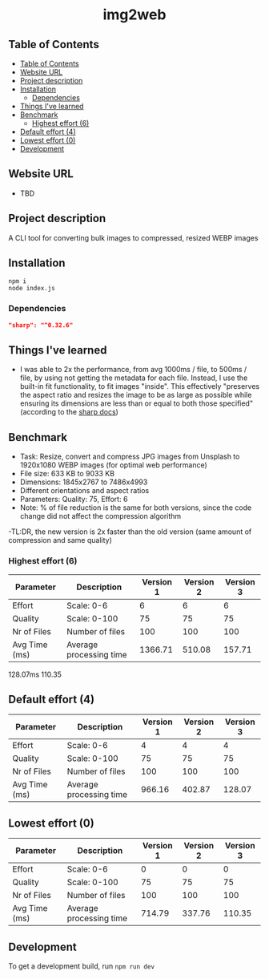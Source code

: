 <p align="center">
<h1 align="center">img2web</h1>
</p>

## Table of Contents
- [Table of Contents](#table-of-contents)
- [Website URL](#website-url)
- [Project description](#project-description)
- [Installation](#installation)
  - [Dependencies](#dependencies)
- [Things I've learned](#things-ive-learned)
- [Benchmark](#benchmark)
  - [Highest effort (6)](#highest-effort-6)
- [Default effort (4)](#default-effort-4)
- [Lowest effort (0)](#lowest-effort-0)
- [Development](#development)

## Website URL
- TBD

## Project description
A CLI tool for converting bulk images to compressed, resized WEBP images


## Installation
```
npm i
node index.js
```

### Dependencies
```json
"sharp": "^0.32.6"
```

## Things I've learned
- I was able to 2x the performance, from avg 1000ms / file, to 500ms / file, by using not getting the metadata for each file. Instead, I use the built-in fit functionality, to fit images "inside". This effectively "preserves the aspect ratio and resizes the image to be as large as possible while ensuring its dimensions are less than or equal to both those specified" (according to the [sharp docs](https://sharp.pixelplumbing.com/api-resize))

## Benchmark
- Task: Resize, convert and compress JPG images from Unsplash to 1920x1080 WEBP images (for optimal web performance)
- File size: 633 KB to 9033 KB
- Dimensions: 1845x2767 to 7486x4993
- Different orientations and aspect ratios
- Parameters: Quality: 75, Effort: 6
- Note: % of file reduction is the same for both versions, since the code change did not affect the compression algorithm

-TL:DR, the new version is 2x faster than the old version (same amount of compression and same quality)

### Highest effort (6)
| Parameter     | Description              | Version 1                | Version 2                | Version 3                |
|---------------|--------------------------|--------------------------|--------------------------|--------------------------|
| Effort        | Scale: 0-6               | 6                        | 6                        | 6                        | 
| Quality       | Scale: 0-100             | 75                       | 75                       | 75                       |
| Nr of Files   | Number of files          | 100                      | 100                      | 100                      |
| Avg Time (ms) | Average processing time  | 1366.71                  | 510.08                   | 157.71                   |

128.07ms
110.35
## Default effort (4)
| Parameter     | Description              | Version 1                | Version 2                | Version 3                |
|---------------|--------------------------|--------------------------|--------------------------|--------------------------|
| Effort        | Scale: 0-6               | 4                        | 4                        | 4                        |
| Quality       | Scale: 0-100             | 75                       | 75                       | 75                       |
| Nr of Files   | Number of files          | 100                      | 100                      | 100                      |
| Avg Time (ms) | Average processing time  | 966.16                   | 402.87                   | 128.07                   |

## Lowest effort (0)
| Parameter     | Description              | Version 1                | Version 2                | Version 3                |
|---------------|--------------------------|--------------------------|--------------------------|--------------------------|
| Effort        | Scale: 0-6               | 0                        | 0                        | 0                        |
| Quality       | Scale: 0-100             | 75                       | 75                       | 75                       |
| Nr of Files   | Number of files          | 100                      | 100                      | 100                      |
| Avg Time (ms) | Average processing time  | 714.79                   | 337.76                   | 110.35                   |

  
## Development
To get a development build, run `npm run dev`

